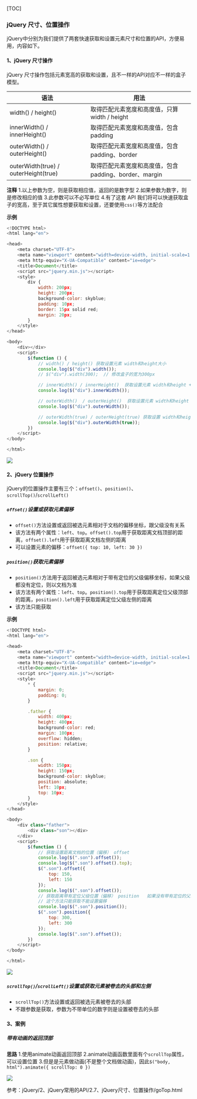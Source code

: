 [TOC]

### jQuery 尺寸、位置操作
jQuery中分别为我们提供了两套快速获取和设置元素尺寸和位置的API，方便易用，内容如下。

#### 1、jQuery 尺寸操作
jQuery 尺寸操作包括元素宽高的获取和设置，且不一样的API对应不一样的盒子模型。

|语法|用法
|--|--
width() / height()|取得匹配元素宽度和高度值，只算 width / height
innerWidth() / innerHeight()|取得匹配元素宽度和高度值，包含 padding
outerWidth() / outerHeight()|取得匹配元素宽度和高度值，包含 padding、border
outerWidth(true) / outerHeight(true)|取得匹配元素宽度和高度值，包含 padding、border、margin

**注释**
1.以上参数为空，则是获取相应值，返回的是数字型
2.如果参数为数字，则是修改相应的值
3.此参数可以不必写单位
4.有了这套 API 我们将可以快速获取盒子的宽高，至于其它属性想要获取和设置，还要使用`css()`等方法配合

**示例**
```javascript
<!DOCTYPE html>
<html lang="en">

<head>
    <meta charset="UTF-8">
    <meta name="viewport" content="width=device-width, initial-scale=1.0">
    <meta http-equiv="X-UA-Compatible" content="ie=edge">
    <title>Document</title>
    <script src="jquery.min.js"></script>
    <style>
        div {
            width: 200px;
            height: 200px;
            background-color: skyblue;
            padding: 10px;
            border: 15px solid red;
            margin: 20px;
        }
    </style>
</head>

<body>
    <div></div>
    <script>
        $(function () {
            // width() / height() 获取设置元素 width和height大小 
            console.log($("div").width());
            // $("div").width(300);  // 修改盒子的宽为300px

            // innerWidth() / innerHeight()  获取设置元素 width和height + padding 大小 
            console.log($("div").innerWidth());

            // outerWidth()  / outerHeight()  获取设置元素 width和height + padding + border 大小 
            console.log($("div").outerWidth());

            // outerWidth(true) / outerHeight(true) 获取设置 width和height + padding + border + margin
            console.log($("div").outerWidth(true));
        })
    </script>
</body>

</html>
```

<img src="images/1.png">

#### 2、jQuery 位置操作
jQuery的位置操作主要有三个：`offset()`、`position()`、`scrollTop()`/`scrollLeft()`

##### `offset()`设置或获取元素偏移
- `offset()`方法设置或返回被选元素相对于文档的偏移坐标，跟父级没有关系
- 该方法有两个属性：`left`、`top`。`offset().top`用于获取距离文档顶部的距离，`offset().left`用于获取距离文档左侧的距离
- 可以设置元素的偏移：`offset({ top: 10, left: 30 })`

##### `position()`获取元素偏移
- `position()`方法用于返回被选元素相对于带有定位的父级偏移坐标，如果父级都没有定位，则以文档为准
- 该方法有两个属性：`left`、`top`。`position().top`用于获取距离定位父级顶部的距离，`position().left`用于获取距离定位父级左侧的距离
- 该方法只能获取

**示例**
```js
<!DOCTYPE html>
<html lang="en">

<head>
    <meta charset="UTF-8">
    <meta name="viewport" content="width=device-width, initial-scale=1.0">
    <meta http-equiv="X-UA-Compatible" content="ie=edge">
    <title>Document</title>
    <script src="jquery.min.js"></script>
    <style>
        * {
            margin: 0;
            padding: 0;
        }

        .father {
            width: 400px;
            height: 400px;
            background-color: red;
            margin: 100px;
            overflow: hidden;
            position: relative;
        }

        .son {
            width: 150px;
            height: 150px;
            background-color: skyblue;
            position: absolute;
            left: 10px;
            top: 10px;
        }
    </style>
</head>

<body>
    <div class="father">
        <div class="son"></div>
    </div>
    <script>
        $(function () {
            // 获取设置距离文档的位置（偏移） offset
            console.log($(".son").offset());
            console.log($(".son").offset().top);
            $(".son").offset({
                top: 150,
                left: 150
            });
            console.log($(".son").offset());
            // 获取距离带有定位父级位置（偏移） position   如果没有带有定位的父级，则以文档为准
            // 这个方法只能获取不能设置偏移
            console.log($(".son").position());
            $(".son").position({
                top: 300,
                left: 300
            });
            console.log($(".son").offset());
        })
    </script>
</body>

</html>
```

<img src="images/2.png">

##### `scrollTop()`/`scrollLeft()`设置或获取元素被卷去的头部和左侧
- `scrollTop()`方法设置或返回被选元素被卷去的头部
- 不跟参数是获取，参数为不带单位的数字则是设置被卷去的头部

#### 3、案例
##### 带有动画的返回顶部
**思路**
1.使用animate动画返回顶部
2.animate动画函数里面有个`scrollTop`属性，可以设置位置
3.但是是元素做动画(不是整个文档做动画)，因此`$("body, html").animate({ scrollTop: 0 })`

<img src="images/3.png">

参考：jQuery/2、jQuery常用的API/2.7、jQuery尺寸、位置操作/goTop.html